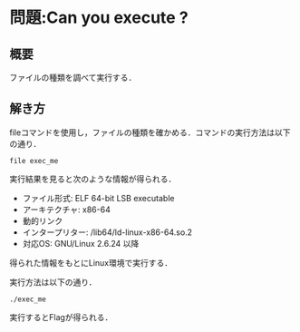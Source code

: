 # 問題:Can you execute ?
## 概要
ファイルの種類を調べて実行する．



## 解き方
fileコマンドを使用し，ファイルの種類を確かめる．コマンドの実行方法は以下の通り．

``` 
file exec_me
```

実行結果を見ると次のような情報が得られる．

- ファイル形式: ELF 64-bit LSB executable
- アーキテクチャ: x86-64
- 動的リンク
- インタープリター: /lib64/ld-linux-x86-64.so.2
- 対応OS: GNU/Linux 2.6.24 以降

得られた情報をもとにLinux環境で実行する．

実行方法は以下の通り．

``` 
./exec_me
```

実行するとFlagが得られる．